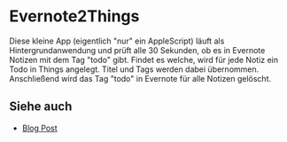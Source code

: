 Evernote2Things
===============
Diese kleine App (eigentlich "nur" ein AppleScript) läuft als Hintergrundanwendung und prüft alle 30 Sekunden, ob es in Evernote Notizen mit dem Tag "todo" gibt. Findet es welche, wird für jede Notiz ein Todo in Things angelegt. Titel und Tags werden dabei übernommen. Anschließend wird das Tag "todo" in Evernote für alle Notizen gelöscht.

Siehe auch
----------
* [Blog Post](http://www.code-schubser.de/2010/12/things-todos-aus-evernote-notizen/)
